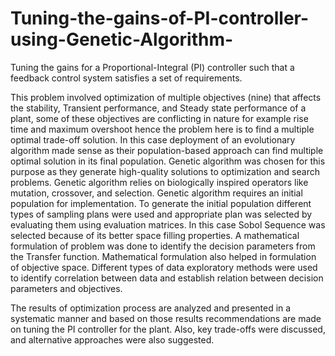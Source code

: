 # Tuning-the-gains-of-PI-controller-using-Genetic-Algorithm-
Tuning the gains for a Proportional-Integral (PI) controller such that a feedback control system satisfies a set of requirements.

This problem involved optimization of multiple objectives (nine) that affects the stability, Transient performance, and Steady state performance of a plant, some of these objectives are conflicting in nature for example rise time and maximum overshoot hence the problem here is to find a multiple optimal trade-off solution. In this case deployment of an evolutionary algorithm made sense as their population-based approach can find multiple optimal solution in its final population. Genetic algorithm was chosen for this purpose as they generate high-quality solutions to optimization and search problems. Genetic algorithm relies on biologically inspired operators like mutation, crossover, and selection.
Genetic algorithm requires an initial population for implementation. To generate the initial population different types of sampling plans were used and appropriate plan was selected by evaluating them using evaluation matrices. In this case Sobol Sequence was selected because of its better space filling properties.
A mathematical formulation of problem was done to identify the decision parameters from the Transfer function. Mathematical formulation also helped in formulation of objective space. 
Different types of data exploratory methods were used to identify correlation between data and establish relation between decision parameters and objectives. 

The results of optimization process are analyzed and presented in a systematic manner and based on those results recommendations are made on tuning the PI controller for the plant. Also, key trade-offs were discussed, and alternative approaches were also suggested.
